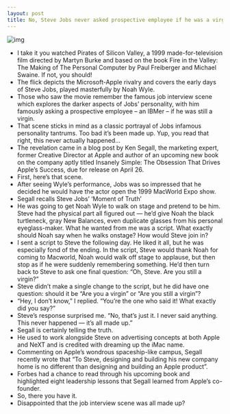 ```yaml
---
layout: post
title: No, Steve Jobs never asked prospective employee if he was a virgin
---
```

![img](http://media.idownloadblog.com/wp-content/uploads/2012/04/Pirates-of-Silicon-Valley-job-interview-scene.jpg)
* I take it you watched Pirates of Silicon Valley, a 1999 made-for-television film directed by Martyn Burke and based on the book Fire in the Valley: The Making of The Personal Computer by Paul Freiberger and Michael Swaine. If not, you should!
* The flick depicts the Microsoft-Apple rivalry and covers the early days of Steve Jobs, played masterfully by Noah Wyle.
* Those who saw the movie remember the famous job interview scene which explores the darker aspects of Jobs’ personality, with him famously asking a prospective employee – an IBMer – if he was still a virgin.
* That scene sticks in mind as a classic portrayal of Jobs infamous personality tantrums. Too bad it’s been made up. Yup, you read that right, this never actually happened…
* The revelation came in a blog post by Ken Segall, the marketing expert, former Creative Director at Apple and author of an upcoming new book on the company aptly titled Insanely Simple: The Obsession That Drives Apple’s Success, due for release on April 26.
* First, here’s that scene.
* After seeing Wyle’s performance, Jobs was so impressed that he decided he would have the actor open the 1999 MacWorld Expo show.
* Segall recalls Steve Jobs’ ‘Moment of Truth’
* He was going to get Noah Wyle to walk on stage and pretend to be him. Steve had the physical part all figured out — he’d give Noah the black turtleneck, gray New Balances, even duplicate glasses from his personal eyeglass-maker. What he wanted from me was a script. What exactly should Noah say when he walks onstage? How would Steve join in?
* I sent a script to Steve the following day. He liked it all, but he was especially fond of the ending. In the script, Steve would thank Noah for coming to Macworld, Noah would walk off stage to applause, but then stop as if he were suddenly remembering something. He’d then turn back to Steve to ask one final question: “Oh, Steve. Are you still a virgin?”
* Steve didn’t make a single change to the script, but he did have one question: should it be “Are you a virgin” or “Are you still a virgin”?
* “Hey, I don’t know,” I replied. “You’re the one who said it! What exactly did you say?”
* Steve’s response surprised me. “No, that’s just it. I never said anything. This never happened — it’s all made up.”
* Segall is certainly telling the truth.
* He used to work alongside Steve on advertising concepts at both Apple and NeXT and is credited with dreaming up the iMac name.
* Commenting on Apple’s wondrous spaceship-like campus, Segall recently wrote that “To Steve, designing and building his new company home is no different than designing and building an Apple product”.
* Forbes had a chance to read through his upcoming book and highlighted eight leadership lessons that Segall learned from Apple’s co-founder.
* So, there you have it.
* Disappointed that the job interview scene was all made up?

